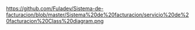 https://github.com/Fuladev/Sistema-de-facturacion/blob/master/Sistema%20de%20facturacion/servicio%20de%20facturacion%20Class%20diagram.png
